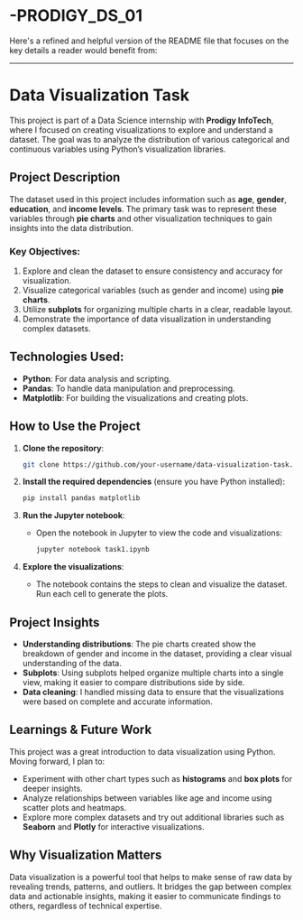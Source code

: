 # -PRODIGY_DS_01
Here's a refined and helpful version of the README file that focuses on the key details a reader would benefit from:

---

# **Data Visualization Task**

This project is part of a Data Science internship with **Prodigy InfoTech**, where I focused on creating visualizations to explore and understand a dataset. The goal was to analyze the distribution of various categorical and continuous variables using Python’s visualization libraries.

## **Project Description**

The dataset used in this project includes information such as **age**, **gender**, **education**, and **income levels**. The primary task was to represent these variables through **pie charts** and other visualization techniques to gain insights into the data distribution.

### **Key Objectives:**
1. Explore and clean the dataset to ensure consistency and accuracy for visualization.
2. Visualize categorical variables (such as gender and income) using **pie charts**.
3. Utilize **subplots** for organizing multiple charts in a clear, readable layout.
4. Demonstrate the importance of data visualization in understanding complex datasets.

## **Technologies Used:**
- **Python**: For data analysis and scripting.
- **Pandas**: To handle data manipulation and preprocessing.
- **Matplotlib**: For building the visualizations and creating plots.

## **How to Use the Project**

1. **Clone the repository**:
    ```bash
    git clone https://github.com/your-username/data-visualization-task.git
    ```

2. **Install the required dependencies** (ensure you have Python installed):
    ```bash
    pip install pandas matplotlib
    ```

3. **Run the Jupyter notebook**:
    - Open the notebook in Jupyter to view the code and visualizations:
      ```bash
      jupyter notebook task1.ipynb
      ```

4. **Explore the visualizations**:
    - The notebook contains the steps to clean and visualize the dataset. Run each cell to generate the plots.

## **Project Insights**

- **Understanding distributions**: The pie charts created show the breakdown of gender and income in the dataset, providing a clear visual understanding of the data.
- **Subplots**: Using subplots helped organize multiple charts into a single view, making it easier to compare distributions side by side.
- **Data cleaning**: I handled missing data to ensure that the visualizations were based on complete and accurate information.

## **Learnings & Future Work**
This project was a great introduction to data visualization using Python. Moving forward, I plan to:
- Experiment with other chart types such as **histograms** and **box plots** for deeper insights.
- Analyze relationships between variables like age and income using scatter plots and heatmaps.
- Explore more complex datasets and try out additional libraries such as **Seaborn** and **Plotly** for interactive visualizations.

## **Why Visualization Matters**
Data visualization is a powerful tool that helps to make sense of raw data by revealing trends, patterns, and outliers. It bridges the gap between complex data and actionable insights, making it easier to communicate findings to others, regardless of technical expertise.

